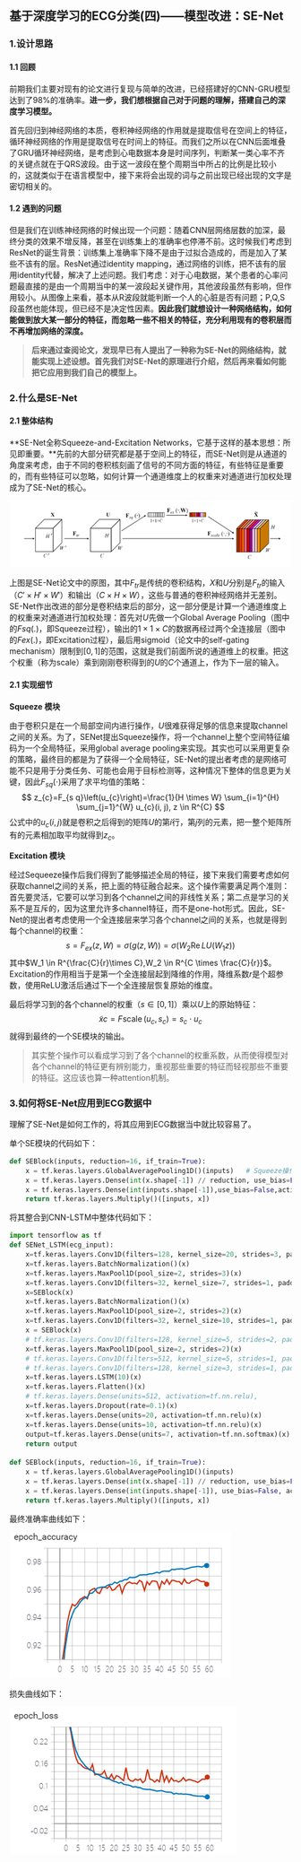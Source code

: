 ## 基于深度学习的ECG分类(四)——模型改进：SE-Net

### 1.设计思路

#### 1.1 回顾

前期我们主要对现有的论文进行复现与简单的改进，已经搭建好的CNN-GRU模型达到了98%的准确率。**进一步，我们想根据自己对于问题的理解，搭建自己的深度学习模型。**

首先回归到神经网络的本质，卷积神经网络的作用就是提取信号在空间上的特征，循环神经网络的作用是提取信号在时间上的特征。而我们之所以在CNN后面堆叠了GRU循环神经网络，是考虑到心电数据本身是时间序列，判断某一类心率不齐的关键点就在于QRS波段。由于这一波段在整个周期当中所占的比例是比较小的，这就类似于在语言模型中，接下来将会出现的词与之前出现已经出现的文字是密切相关的。

#### 1.2 遇到的问题

但是我们在训练神经网络的时候出现一个问题：随着CNN层网络层数的加深，最终分类的效果不增反降，甚至在训练集上的准确率也停滞不前。这时候我们考虑到ResNet的诞生背景：训练集上准确率下降不是由于过拟合造成的，而是加入了某些不该有的层。ResNet通过identity mapping，通过网络的训练，把不该有的层用identity代替，解决了上述问题。我们考虑：对于心电数据，某个患者的心率问题最直接的是由一个周期当中的某一波段起关键作用，其他波段虽然有影响，但作用较小。从图像上来看，基本从R波段就能判断一个人的心脏是否有问题；P,Q,S段虽然也能体现，但已经不是决定性因素。**因此我们就想设计一种网络结构，如何能做到放大某一部分的特征，而忽略一些不相关的特征，充分利用现有的卷积层而不再增加网络的深度。**

> **后来通过查阅论文，发现早已有人提出了一种称为SE-Net的网络结构，就能实现上述设想。首先我们对SE-Net的原理进行介绍，然后再来看如何能把它应用到我们自己的模型上。**

### 2.什么是SE-Net

#### 2.1 整体结构

**SE-Net全称Squeeze-and-Excitation Networks，它基于这样的基本思想：所见即重要。**先前的大部分研究都是基于空间上的特征，而SE-Net则是从通道的角度来考虑，由于不同的卷积核刻画了信号的不同方面的特征，有些特征是重要的，而有些特征可以忽略，如何计算一个通道维度上的权重来对通道进行加权处理成为了SE-Net的核心。

![](figure\SENet.png)

上图是SE-Net论文中的原图，其中$F_{tr}$是传统的卷积结构，$X$和$U$分别是$F_{tr}$的输入（$C'\times H'\times W'$）和输出（$C\times H\times W$），这些与普通的卷积神经网络并无差别。SE-Net作出改进的部分是卷积结束后的部分，这一部分便是计算一个通道维度上的权重来对通道进行加权处理：首先对$U$先做一个Global Average Pooling（图中的$Fsq(.)$，即Squeeze过程），输出的$1\times1\times C$的数据再经过两个全连接层（图中的$Fex(.)$，即Excitation过程），最后用sigmoid（论文中的self-gating mechanism）限制到$[0,1]$的范围，这就是我们前面所说的通道维上的权重。把这个权重（称为scale）乘到刚刚卷积得到的$U$的$C$个通道上，作为下一层的输入。

#### 2.1 实现细节

**Squeeze 模块**

由于卷积只是在一个局部空间内进行操作，$U$很难获得足够的信息来提取channel之间的关系。为了，SENet提出Squeeze操作，将一个channel上整个空间特征编码为一个全局特征，采用global average pooling来实现。其实也可以采用更复杂的策略，最终目的都是为了获得一个全局特征，SE-Net的提出者考虑的是网络可能不只是用于分类任务、可能也会用于目标检测等，这种情况下整体的信息更为关键，因此$F_{sq}(\cdot)$采用了求平均值的策略：
$$
z_{c}=F_{s q}\left(u_{c}\right)=\frac{1}{H \times W} \sum_{i=1}^{H} \sum_{j=1}^{W} u_{c}(i, j), z \in R^{C}
$$
公式中的$u_c(i,j)$就是卷积之后得到的矩阵$U$的第$i$行，第$j$列的元素，把一整个矩阵所有的元素相加取平均就得到$z_c$。

**Excitation 模块**

经过Sequeeze操作后我们得到了能够描述全局的特征，接下来我们需要考虑如何获取channel之间的关系，把上面的特征融合起来。这个操作需要满足两个准则：首先要灵活，它要可以学习到各个channel之间的非线性关系；第二点是学习的关系不是互斥的，因为这里允许多channel特征，而不是one-hot形式。因此，SE-Net的提出者考虑使用一个全连接层来学习各个channel之间的关系，也就是得到每个channel的权重：
$$
s=F_{e x}(z, W)=\sigma(g(z, W))=\sigma\left(W_{2} \operatorname{Re} L U\left(W_{1} z\right)\right)
$$
 其中$W_1 \in R^{\frac{C}{r}\times C},W_2 \in R^{C \times \frac{C}{r}}$。Excitation的作用相当于是第一个全连接层起到降维的作用，降维系数$r$是个超参数，使用ReLU激活后通过下一个全连接层恢复原始的维度。

最后将学习到的各个channel的权重（$s\in [0,1]$）乘以$U$上的原始特征： 
$$
\tilde{x} c=F \operatorname{scale}\left(u_{c}, s_{c}\right)=s_{c} \cdot u_{c}
$$
就得到最终的一个SE模块的输出。

> 其实整个操作可以看成学习到了各个channel的权重系数，从而使得模型对各个channel的特征更有辨别能力，重视那些重要的特征而轻视那些不重要的特征。这应该也算一种attention机制。

### 3.如何将SE-Net应用到ECG数据中

理解了SE-Net是如何工作的，将其应用到ECG数据当中就比较容易了。

单个SE模块的代码如下：

```python
def SEBlock(inputs, reduction=16, if_train=True):
    x = tf.keras.layers.GlobalAveragePooling1D()(inputs)   # Squeeze操作
    x = tf.keras.layers.Dense(int(x.shape[-1]) // reduction, use_bias=False,activation=tf.keras.activations.relu, trainable=if_train)(x)		# 降维
    x = tf.keras.layers.Dense(int(inputs.shape[-1]),use_bias=False,activation=tf.keras.activations.hard_sigmoid, trainable=if_train)(x)			# 恢复维度
    return tf.keras.layers.Multiply()([inputs, x])
```

将其整合到CNN-LSTM中整体代码如下：

```python
import tensorflow as tf
def SENet_LSTM(ecg_input):
    x=tf.keras.layers.Conv1D(filters=128, kernel_size=20, strides=3, padding='same',activation=tf.nn.relu)(ecg_input)
    x=tf.keras.layers.BatchNormalization()(x)
    x=tf.keras.layers.MaxPool1D(pool_size=2, strides=3)(x)
    x=tf.keras.layers.Conv1D(filters=32, kernel_size=7, strides=1, padding='same', activation=tf.nn.relu)(x)
    x=SEBlock(x)
    x=tf.keras.layers.BatchNormalization()(x)
    x=tf.keras.layers.MaxPool1D(pool_size=2, strides=2)(x)
    x=tf.keras.layers.Conv1D(filters=32, kernel_size=10, strides=1, padding='same', activation=tf.nn.relu)(x)
    x = SEBlock(x)
    # tf.keras.layers.Conv1D(filters=128, kernel_size=5, strides=2, padding='same', activation=tf.nn.relu),
    x=tf.keras.layers.MaxPool1D(pool_size=2, strides=2)(x)
    # tf.keras.layers.Conv1D(filters=512, kernel_size=5, strides=1, padding='same', activation=tf.nn.relu),
    # tf.keras.layers.Conv1D(filters=128, kernel_size=3, strides=1, padding='same', activation=tf.nn.relu),
    x=tf.keras.layers.LSTM(10)(x)
    x=tf.keras.layers.Flatten()(x)
    # tf.keras.layers.Dense(units=512, activation=tf.nn.relu),
    x=tf.keras.layers.Dropout(rate=0.1)(x)
    x=tf.keras.layers.Dense(units=20, activation=tf.nn.relu)(x)
    x=tf.keras.layers.Dense(units=10, activation=tf.nn.relu)(x)
    output=tf.keras.layers.Dense(units=7, activation=tf.nn.softmax)(x)
    return output

def SEBlock(inputs, reduction=16, if_train=True):
    x = tf.keras.layers.GlobalAveragePooling1D()(inputs)
    x = tf.keras.layers.Dense(int(x.shape[-1]) // reduction, use_bias=False, activation=tf.keras.activations.relu, trainable=if_train)(x)
    x = tf.keras.layers.Dense(int(inputs.shape[-1]), use_bias=False, activation=tf.keras.activations.hard_sigmoid, trainable=if_train)(x)
    return tf.keras.layers.Multiply()([inputs, x])
```

最终准确率曲线如下：

![](figure/SENetLSTM_acc.PNG)

损失曲线如下：

![](figure/SENetLSTM_loss.png)